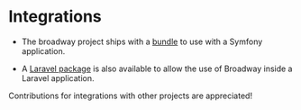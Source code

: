# Integrations

- The broadway project ships with a [bundle] to use with a Symfony application.

- A [Laravel package] is also available to allow the use of Broadway inside a Laravel application.

Contributions for integrations with other projects are appreciated!

[bundle]: https://github.com/broadway/broadway-bundle
[Laravel package]: https://github.com/nWidart/Laravel-broadway
